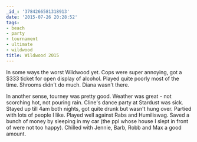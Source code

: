 ```yaml
---
_id_: '3784266581318913'
date: '2015-07-26 20:28:52'
tags:
- beach
- party
- tournament
- ultimate
- wildwood
title: Wildwood 2015
---
```


In some ways the worst Wildwood yet. Cops were super annoying, got a $333 ticket for open display of alcohol. Played quite poorly most of the time.
Shrooms didn't do much. Diana wasn't there.

In another sense, tourney was pretty good. Weather was great - not scorching hot, not pouring rain. Cline's dance party at Stardust was sick. Stayed up
till 4am both nights, got quite drunk but wasn't hung over. Partied with lots of people I like. Played well against Rabs and Humiliswag. Saved a bunch of 
money by sleeping in my car (the ppl whose house I slept in front of were not too happy). Chilled with Jennie, Barb, Robb and Max a good amount.
